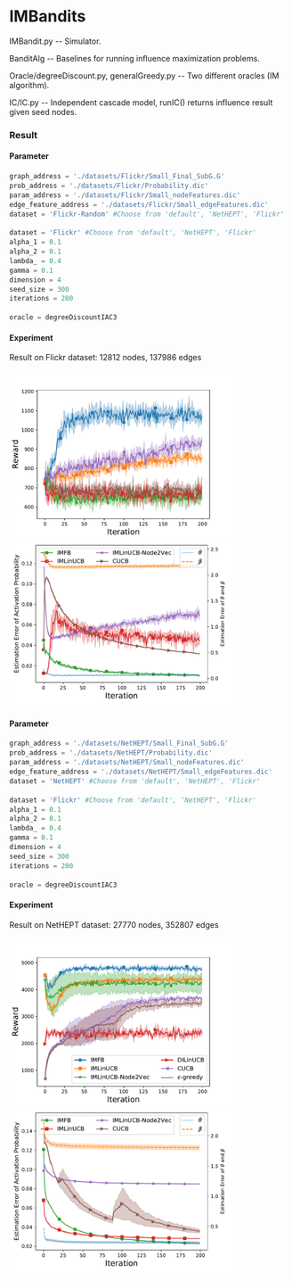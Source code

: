 # IMBandits

IMBandit.py -- Simulator.

BanditAlg -- Baselines for running influence maximization problems.

Oracle/degreeDiscount.py, generalGreedy.py -- Two different oracles (IM algorithm).

IC/IC.py -- Independent cascade model, runIC() returns influence result given seed nodes.

### Result

#### Parameter

```python
graph_address = './datasets/Flickr/Small_Final_SubG.G'
prob_address = './datasets/Flickr/Probability.dic'
param_address = './datasets/Flickr/Small_nodeFeatures.dic'
edge_feature_address = './datasets/Flickr/Small_edgeFeatures.dic'
dataset = 'Flickr-Random' #Choose from 'default', 'NetHEPT', 'Flickr'

dataset = 'Flickr' #Choose from 'default', 'NetHEPT', 'Flickr'
alpha_1 = 0.1
alpha_2 = 0.1
lambda_ = 0.4
gamma = 0.1
dimension = 4
seed_size = 300
iterations = 200

oracle = degreeDiscountIAC3
```

#### Experiment
Result on Flickr dataset: 12812 nodes, 137986 edges

<p float="left">
<img src="./SimulationResults/AvgReward_Flickr.pdf" alt="alt text" width="400" height="300">
<img src="./SimulationResults/loss_Flickr.pdf" alt="alt text" width="400" height="300">
</p>

#### Parameter

```python
graph_address = './datasets/NetHEPT/Small_Final_SubG.G'
prob_address = './datasets/NetHEPT/Probability.dic'
param_address = './datasets/NetHEPT/Small_nodeFeatures.dic'
edge_feature_address = './datasets/NetHEPT/Small_edgeFeatures.dic'
dataset = 'NetHEPT' #Choose from 'default', 'NetHEPT', 'Flickr'

dataset = 'Flickr' #Choose from 'default', 'NetHEPT', 'Flickr'
alpha_1 = 0.1
alpha_2 = 0.1
lambda_ = 0.4
gamma = 0.1
dimension = 4
seed_size = 300
iterations = 200

oracle = degreeDiscountIAC3
```


#### Experiment

Result on NetHEPT dataset: 27770 nodes, 352807 edges

<p float="left">
<img src="./SimulationResults/AvgReward_NETHEPT.pdf" alt="alt text" width="400" height="300">
<img src="./SimulationResults/loss_NetHEPT.pdf" alt="alt text" width="400" height="300">
</p>

